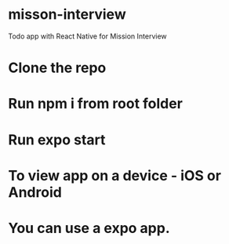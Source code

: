 # misson-interview
Todo app with React Native for Mission Interview

# Clone the repo
# Run npm i from root folder
# Run expo start

# To view app on a device - iOS or Android
# You can use a expo app.

